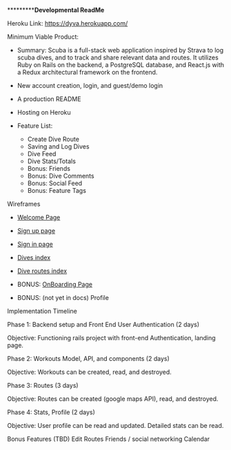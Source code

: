 ***********************************Developmental ReadMe**************************

Heroku Link: https://dyva.herokuapp.com/



Minimum Viable Product:
  - Summary:
    Scuba is a full-stack web application inspired by Strava to log scuba dives, and to track and share relevant data and routes. It utilizes Ruby on Rails on the backend, a PostgreSQL database, and React.js with a Redux architectural framework on the frontend.

  - New account creation, login, and guest/demo login
  - A production README
  - Hosting on Heroku
  - Feature List:
    - Create Dive Route
    - Saving and Log Dives
    - Dive Feed
    - Dive Stats/Totals
    - Bonus: Friends
    - Bonus: Dive Comments
    - Bonus: Social Feed
    - Bonus: Feature Tags




Wireframes
  - [Welcome Page](./wireframes/welcome_page.png)

  - [Sign up page](./wireframes/sign_up_page.png)
  - [Sign in page](./wireframes/sign_in_page.png)
  - [Dives index](./wireframes/dives_index_page.png)
  - [Dive routes index](./wireframes/dive_routes_index_page.png)
  - BONUS: [OnBoarding Page](./wireframes/onboarding_page.png)
  - BONUS: (not yet in docs) Profile




Implementation Timeline

Phase 1: Backend setup and Front End User Authentication (2 days)

Objective: Functioning rails project with front-end Authentication, landing page.

Phase 2: Workouts Model, API, and components (2 days)

Objective: Workouts can be created, read, and destroyed.

Phase 3: Routes (3 days)

Objective: Routes can be created (google maps API), read, and destroyed.

Phase 4: Stats, Profile (2 days)

Objective: User profile can be read and updated. Detailed stats can be read.

Bonus Features (TBD)
 Edit Routes
 Friends / social networking
 Calendar
